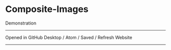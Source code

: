 # Composite-Images
Demonstration



----



Opened in GitHub Desktop / Atom / Saved / Refresh Website


----
